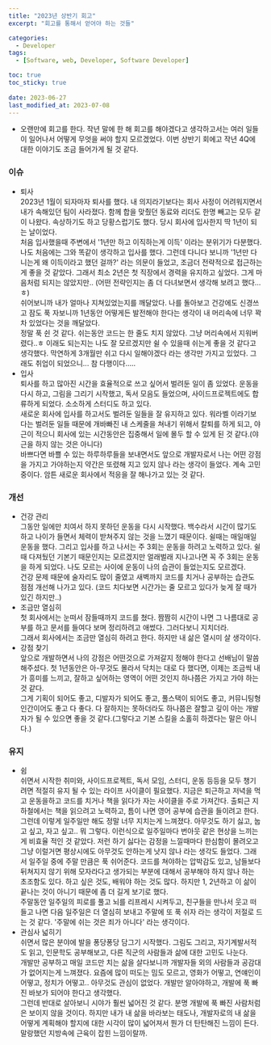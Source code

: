 ```yaml
---
title: "2023년 상반기 회고"
excerpt: "회고를 통해서 얻어야 하는 것들"

categories:
  - Developer
tags:
  - [Software, web, Developer, Software Developer]

toc: true
toc_sticky: true
 
date: 2023-06-27
last_modified_at: 2023-07-08
---
```


- 오랜만에 회고를 한다. 작년 말에 한 해 회고를 해야겠다고 생각하고서는 여러 일들이 일어나서 어떻게 무엇을 써야 할지 모르겠었다. 이번 상반기 회에고 작년 4Q에 대한 이야기도 조금 들어가게 될 것 같다.

### 이슈
  - 퇴사    
    2023년 1월이 되자마자 퇴사를 했다. 내 의지라기보다는 회사 사정이 어려워지면서 내가 속해있던 팀이 사라졌다. 함께 합을 맞췄던 동료와 리더도 한명 빼고는 모두 같이 나왔다. 속상하기도 하고 당황스럽기도 했다. 당시 회사에 입사한지 딱 1년이 되는 날이었다.    
    처음 입사했을때 주변에서 '1년만 하고 이직하는게 이득' 이라는 분위기가 다분했다. 나도 처음에는 그와 똑같이 생각하고 입사를 했다. 그런데 다니다 보니까 '1년만 다니는게 왜 이득이라고 했던 걸까?' 라는 의문이 들었고, 조금더 전략적으로 접근하는게 좋을 것 같았다. 그래서 최소 2년은 첫 직장에서 경력을 유지하고 싶었다. 그게 마음처럼 되지는 않았지만.. (어떤 전략인지는 좀 더 다녀보면서 생각해 보려고 했다...ㅎ)     
    쉬어보니까 내가 얼마나 지쳐있었는지를 깨달았다. 나를 돌아보고 건강에도 신경쓰고 잠도 푹 자보니까 1년동안 어떻게든 발전해야 한다는 생각이 내 머리속에 너무 꽉 차 있었다는 것을 깨달았다.     
    정말 푹 쉰 것 같다. 쉬는동안 코드는 한 줄도 치지 않았다. 그냥 머리속에서 지워버렸다..ㅎ 이래도 되는지는 나도 잘 모르겠지만 쉴 수 있을때 쉬는게 좋을 것 같다고 생각했다. 막연하게 3개월만 쉬고 다시 일해야겠다 라는 생각만 가지고 있었다. 그래도 취업이 되었으니... 참 다행이다.....
  - 입사    
    퇴사를 하고 많아진 시간을 효율적으로 쓰고 싶어서 벌려둔 일이 좀 있었다. 운동을 다시 하고, 그림을 그리기 시작했고, 독서 모음도 들었으며, 사이드프로젝트에도 합류하게 되었다. 소소하게 스터디도 하고 있다.     
    새로운 회사에 입사를 하고서도 벌려둔 일들을 잘 유지하고 있다. 워라벨 이라기보다는 벌려둔 일들 때문에 개바빠진 내 스케줄을 쳐내기 위해서 칼퇴를 하게 되고, 야근이 적으니 회사에 있는 시간동안은 집중해서 일에 몰두 할 수 있게 된 것 같다.(야근을 하지 않는 것은 아니다)    
    바쁘다면 바쁠 수 있는 하루하루들을 보내면서도 앞으로 개발자로서 나는 어떤 강점을 가지고 가야하는지 약간은 또렸해 지고 있지 않나 라는 생각이 들었다. 계속 고민중이다.
    암튼 새로운 회사에서 적응을 잘 해나가고 있는 것 같다.

### 개선
  - 건강 관리    
    그동안 일에만 치여서 하지 못하던 운동을 다시 시작했다. 백수라서 시간이 많기도 하고 나이가 들면서 체력이 받쳐주지 않는 것을 느꼈기 때문이다. 쉴때는 매일매일 운동을 했다. 그리고 입사를 하고 나서는 주 3회는 운동을 하려고 노력하고 있다. 쉴때 다져뒀던 기본기 때문인지는 모르겠지만 얼래벌래 지나고나면 꼭 주 3회는 운동을 하게 되었다. 나도 모르는 사이에 운동이 나의 습관이 들었는지도 모르겠다.    
    건강 문제 때문에 술자리도 많이 줄였고 새벽까지 코드를 치거나 공부하는 습관도 점점 개선해 나가고 있다. (코드 치다보면 시간가는 줄 모르고 있다가 늦게 잘 때가 있긴 하지만..)    
  - 조금만 열심히     
    첫 회사에서는 눈떠서 잠들때까지 코드를 쳤다. 짬짬히 시간이 나면 그 나름대로 공부를 하고 문서를 들여다 보며 정리하려고 애썼다. 그러다보니 지치더라.     
    그래서 회사에서는 조금만 열심히 하려고 한다. 하지만 내 삶은 열시미 살 생각이다.
  - 강점 찾기    
    앞으로 개발하면서 나의 강점은 어떤것으로 가져갈지 정해야 한다고 선배님이 말씀해주셨다. 첫 1년동안은 아-무것도 몰라서 닥치는 대로 다 했다면, 이제는 조금씩 내가 흥미를 느끼고, 잘하고 싶어하는 영역이 어떤 것인지 하나쯤은 가지고 가야 하는 것 같다.    
    그게 기획이 되어도 좋고, 디발자가 되어도 좋고, 풀스택이 되어도 좋고, 커뮤니팅형 인간이어도 좋고 다 좋다. 다 잘하지는 못하더라도 하나쯤은 잘할고 깊이 아는 개발자가 될 수 있으면 좋을 것 같다.(그렇다고 기본 스킬을 소홀히 하겠다는 말은 아니다.)
### 유지
  - 쉼     
    쉬면서 시작한 취미와, 사이드프로젝트, 독서 모임, 스터디, 운동 등등을 모두 챙기려면 적절히 유지 될 수 있는 라이프 사이클이 필요했다. 지금은 퇴근하고 저녁을 먹고 운동을하고 코드를 치거나 책을 읽다가 자는 사이클을 주로 가져간다. 출퇴근 지하철에서는 책을 읽으려고 노력하고, 틈이 나면 영어 공부에 습관을 들이려고 한다.     
    그런데 이렇게 일주일만 해도 정말 너무 지치는게 느껴졌다. 아무것도 하기 싫고, 눕고 싶고, 자고 싶고.. 뭐 그렇다. 이런식으로 일주일마다 번아웃 같은 현상을 느끼는게 비효율 적인 것 같았다. 저런 하기 싫다는 감정을 느낄때마다 한심함이 몰려오고 그냥 이럴거면 평상시에도 아무것도 안하는게 낫지 않나 라는 생각도 들었다. 그래서 일주일 중에 주말 만큼은 푹 쉬어준다. 코드를 쳐야하는 압박감도 있고, 남들보다 뒤쳐지지 않기 위해 모자라다고 생가되는 부분에 대해서 공부해야 하지 않나 하는 초조함도 있다. 하고 싶은 것도, 배워야 하는 것도 많다. 하지만 1, 2년하고 이 삶이 끝나는 것이 아니기 때문에 좀 더 길게 보기로 했다.     
    주말동안 일주일의 피로를 풀고 뇌를 리프레시 시켜두고, 친구들을 만나서 웃고 떠들고 나면 다음 일주일은 더 열심히 보내고 주말에 또 푹 쉬자 라는 생각이 저절로 드는 것 같다. '주말에 쉬는 것은 죄가 아니다' 라는 생각이다.
  - 관심사 넓히기     
    쉬면서 많은 분야에 발을 퐁당퐁당 담그기 시작했다. 그림도 그리고, 자기계발서적도 읽고, 인문학도 공부해보고, 다른 직군의 사람들과 삶에 대한 고민도 나눈다.     
    개발만 공부하고 매일 코드만 치는 삶을 살다보니까 개발자들 외의 사람들과 공감대가 없어지는게 느껴졌다. 요즘에 많이 떠도는 밈도 모르고, 영화가 어떻고, 연얘인이 어떻고, 정치가 어떻고.. 아무것도 관심이 없었다. 개발만 알아야하고, 개발에 푹 빠진 바보가 되어야 한다고 생각했다.    
    그런데 반대로 살아보니 시야가 훨씬 넓어진 것 같다. 분명 개발에 푹 빠진 사람처럼은 보이지 않을 것이다. 하지만 내가 내 삶을 바라보는 태도나, 개발자로의 내 삶을 어떻게 계획해야 할지에 대한 시각이 많이 넓어져서 뭔가 더 탄탄해진 느낌이 든다. 말랑했던 지방속에 근육이 잡힌 느낌이랄까.
    
    

